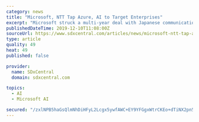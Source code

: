 ```yaml
---
category: news
title: "Microsoft, NTT Tap Azure, AI to Target Enterprises"
excerpt: "Microsoft struck a multi-year deal with Japanese communications giant NTT to combine its Azure cloud platform and artificial intelligence (AI) capabilities with NTT’s optical and wireless network to produce and support new enterprise-focused digital ..."
publishedDateTime: 2019-12-10T11:08:00Z
sourceUrl: https://www.sdxcentral.com/articles/news/microsoft-ntt-tap-azure-ai-to-target-enterprises/2019/12/
type: article
quality: 49
heat: 49
published: false

provider:
  name: SDxCentral
  domain: sdxcentral.com

topics:
  - AI
  - Microsoft AI

secured: "/zxlNPB5haGsQlmNhDiHFyL2Lcgx5ywfAWC+EY9YFGgxWtrCKEo+dTiNX2pn50DQNVri3OA25AQqPAzlJAA68tvqWW+vOG634NR3/AI0pRUveLiEENmkWFZPZQWKQAT5jlIDdN8Ox33BoT6WAXxi7X8bDDPgXR2QaF2TL2PaPKZ+/RRNo4+n4oVScmlJoXAeddsfNFvGcIcdozGiP1kiaEMNOtsuamS9ba5xxkb46ae7wY5JSlFUPQzh7GJiBA6SVjF5tYjiCKjCmxQQpXpf/g==;9YB4irpZNzyKTckC6IwnLg=="
---
```


